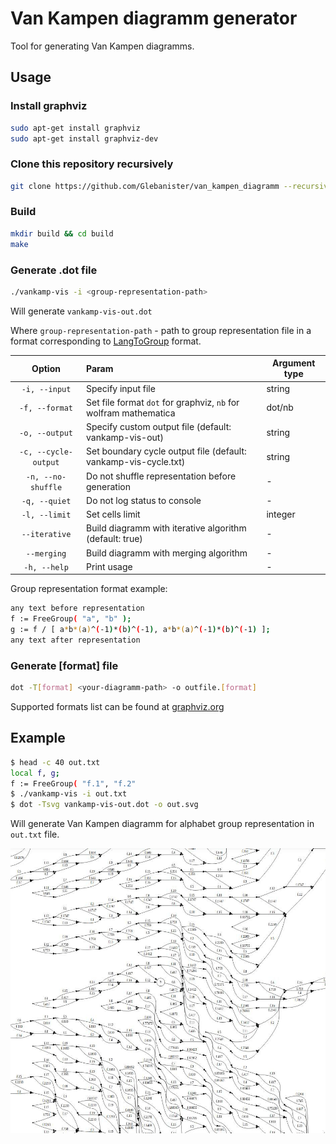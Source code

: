 # Van Kampen diagramm generator

Tool for generating Van Kampen diagramms.

## Usage

### Install graphviz

```bash
sudo apt-get install graphviz
sudo apt-get install graphviz-dev
```

### Clone this repository recursively

```bash
git clone https://github.com/Glebanister/van_kampen_diagramm --recursive
```

### Build

```bash
mkdir build && cd build
make
```

### Generate .dot file

```bash
./vankamp-vis -i <group-representation-path>
```

Will generate `vankamp-vis-out.dot`

Where `group-representation-path` - path to group representation file in a format corresponding to
[LangToGroup](https://github.com/YaccConstructor/LangToGroup)
format.

|        Option        | Param                                                              | Argument type |
|:--------------------:|:-------------------------------------------------------------------|---------------|
|    `-i, --input`     | Specify input file                                                 | string        |
|    `-f, --format`    | Set file format `dot` for graphviz, `nb` for wolfram mathematica   | dot/nb        |
|    `-o, --output`    | Specify custom output file (default:  vankamp-vis-out)             | string        |
| `-c, --cycle-output` | Set boundary cycle output file (default:    vankamp-vis-cycle.txt) | string        |
|  `-n, --no-shuffle`  | Do not shuffle representation before generation                    | -             |
|    `-q, --quiet`     | Do not log status to console                                       | -             |
|    `-l, --limit`     | Set cells limit                                                    | integer       |
|    `--iterative`     | Build diagramm with iterative algorithm (default:  true)           | -             |
|     `--merging`      | Build diagramm with merging algorithm                              | -             |
|     `-h, --help`     | Print usage                                                        | -             |

Group representation format example:

```bash
any text before representation
f := FreeGroup( "a", "b" );
g := f / [ a*b*(a)^(-1)*(b)^(-1), a*b*(a)^(-1)*(b)^(-1) ];
any text after representation
```

### Generate [format] file

```bash
dot -T[format] <your-diagramm-path> -o outfile.[format]
```

Supported formats list can be found at [graphviz.org](https://graphviz.org/doc/info/output.html)

## Example

```bash
$ head -c 40 out.txt
local f, g;
f := FreeGroup( "f.1", "f.2"
$ ./vankamp-vis -i out.txt
$ dot -Tsvg vankamp-vis-out.dot -o out.svg
```

Will generate Van Kampen diagramm for alphabet group representation in `out.txt` file.

![example](media/example.jpg)

